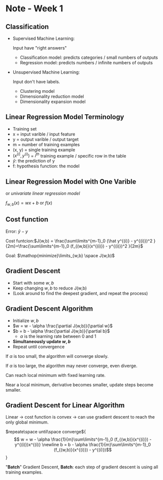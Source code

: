 # Note - Week 1
## Classification
* Supervised Machine Learning: 
  
    Input have "right answers"
    -   Classification model: predicts categories / small numbers of outputs
    -   Regression model: predicts numbers / infinite numbers of outputs
* Unsupervised Machine Learning:
  
    Input don't have labels.
    -   Clustering model
    -   Dimensionality reduction model
    -   Dimensionality expansion model

## Linear Regression Model Terminology
* Training set
* x = input varible / input feature
* y = output varible / output target
* m = number of training examples
* (x, y) = single training example
* $(x^{(i)}, y^{(i)})$ = $i^{th}$ training example / specific row in the table
* $\hat y$: the prediction of y
* f: hypothesis function: the model

## Linear Regression Model with One Varible
or *univariate linear regression model*

$f_{w,b}(x) = wx + b$  or  $f(x)$

## Cost function
Error: $\hat y - y$

Cost funtcion:$J(w,b) = \frac{\sum\limits^{m-1}_0 (\hat y^{(i)} - y^{(i)})^2 }{2m}=\frac{\sum\limits^{m-1}_0 (f_{(w,b)}(x^{(i)}) - y^{(i)})^2 }{2m}$  

Goal: $\mathop{minimize}\limits_{w,b} \space J(w,b)$

## Gradient Descent
* Start with some $w,b$
* Keep changing $w,b$ to reduce J(w,b)
* (Look around to find the deepest gradient, and repeat the process)

## Gradient Descent Algorithm
* Initialize $w,b$
* $w = w - \alpha \frac{\partial J(w,b)}{\partial w}$
* $b = b - \alpha \frac{\partial J(w,b)}{\partial b}$
  * $\alpha$ is the learning rate between 0 and 1
* **Simultaneously update $w,b$**
* Repeat until convergence

If $\alpha$ is too small, the algorithm will converge slowly.

If $\alpha$ is too large, the algorithm may never converge, even diverge.

Can reach local minimum with fixed learning rate.

Near a local minimum, derivative becomes smaller, update steps become smaller.

## Gradient Descent for Linear Algorithm
Linear -> cost function is convex -> can use gradient descent to reach the only global minimum.


$repeate\space until\space converge${
$$
w = w - \alpha \frac{1}{m}\sum\limits^{m-1}_0 (f_{(w,b)}(x^{(i)}) - y^{(i)})x^{(i)}
\newline
b = b - \alpha \frac{1}{m}\sum\limits^{m-1}_0 (f_{(w,b)}(x^{(i)}) - y^{(i)})$$
}

"**Batch**" Gradient Descent, **Batch**: each step of gradient descent is using all training examples. 
